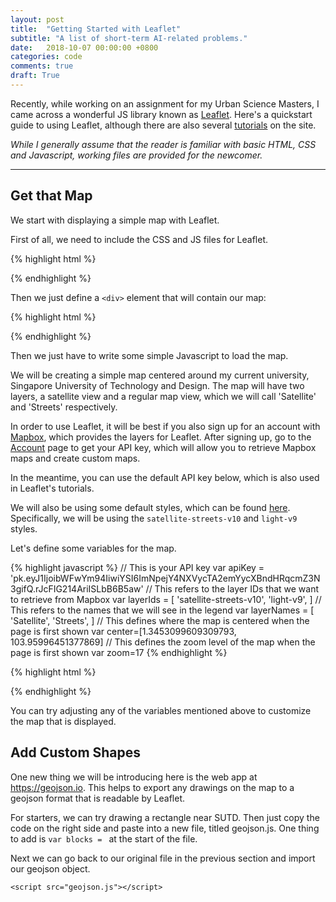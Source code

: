 ```yaml
---
layout: post
title:  "Getting Started with Leaflet"
subtitle: "A list of short-term AI-related problems."
date:   2018-10-07 00:00:00 +0800
categories: code
comments: true
draft: True
---
```


Recently, while working on an assignment for my Urban Science Masters, I came across a wonderful JS library known as [Leaflet](https://leafletjs.com/). Here's a quickstart guide to using Leaflet, although there are also several [tutorials](https://leafletjs.com/examples.html) on the site.

*While I generally assume that the reader is familiar with basic HTML, CSS and Javascript, working files are provided for the newcomer.*

---

## Get that Map

We start with displaying a simple map with Leaflet.

First of all, we need to include the CSS and JS files for Leaflet.

{% highlight html %}
<link rel="stylesheet" href="https://unpkg.com/leaflet@1.3.4/dist/leaflet.css" integrity="sha512-puBpdR0798OZvTTbP4A8Ix/l+A4dHDD0DGqYW6RQ+9jxkRFclaxxQb/SJAWZfWAkuyeQUytO7+7N4QKrDh+drA==" crossorigin=""/>
<script src="https://unpkg.com/leaflet@1.3.4/dist/leaflet.js" integrity="sha512-nMMmRyTVoLYqjP9hrbed9S+FzjZHW5gY1TWCHA5ckwXZBadntCNs8kEqAWdrb9O7rxbCaA4lKTIWjDXZxflOcA==" crossorigin="">
</script>
{% endhighlight %}

Then we just define a `<div>` element that will contain our map:

{% highlight html %}
<div id="map"></div>
{% endhighlight %}

Then we just have to write some simple Javascript to load the map.

We will be creating a simple map centered around my current university, Singapore University of Technology and Design. The map will have two layers, a satellite view and a regular map view, which we will call 'Satellite' and 'Streets' respectively.

In order to use Leaflet, it will be best if you also sign up for an account with [Mapbox](https://www.mapbox.com/), which provides the layers for Leaflet. After signing up, go to the [Account](https://www.mapbox.com/account/) page to get your API key, which will allow you to retrieve Mapbox maps and create custom maps.

In the meantime, you can use the default API key below, which is also used in Leaflet's tutorials.

We will also be using some default styles, which can be found [here](https://www.mapbox.com/api-documentation/#styles). Specifically, we will be using the `satellite-streets-v10` and `light-v9` styles.

Let's define some variables for the map.

{% highlight javascript %}
// This is your API key
var apiKey = 'pk.eyJ1IjoibWFwYm94IiwiYSI6ImNpejY4NXVycTA2emYycXBndHRqcmZ3N3gifQ.rJcFIG214AriISLbB6B5aw'
// This refers to the layer IDs that we want to retrieve from Mapbox
var layerIds = [
	'satellite-streets-v10',
	'light-v9',
]
// This refers to the names that we will see in the legend
var layerNames = [
	'Satellite',
	'Streets',
]
// This defines where the map is centered when the page is first shown
var center=[1.3453099609309793, 103.95996451377869]
// This defines the zoom level of the map when the page is first shown
var zoom=17
{% endhighlight %}


{% highlight html %}
<script>
	// This is the attribution data for Leaflet, OpenStreetMap and Mapbox
	var attribution = 'Map data &copy; <a href="https://www.openstreetmap.org/">OpenStreetMap</a> contributors, <a href="https://creativecommons.org/licenses/by-sa/2.0/">CC-BY-SA</a>, Imagery © <a href="https://www.mapbox.com/">Mapbox</a>'
	// This is the API key for your account when you sign up with Mapbox
	var apiKey = 'pk.eyJ1IjoibWFwYm94IiwiYSI6ImNpejY4NXVycTA2emYycXBndHRqcmZ3N3gifQ.rJcFIG214AriISLbB6B5aw'

	// Here we create the map layers - one satellite and one regular map
	// The last one in the list will be the default when you open the link
	var layerIds = [
		'satellite-streets-v10',
		'light-v9',
	]
	// Here we define the names for the legend
	var layerNames = [
		'Satellite',
		'Streets',
	]
	var baseMaps = {}

	// This actually adds the layers that we named above
	var layers = []
	for (var i = 0; i < layerIds.length; i++) {
		layers.push(
			L.tileLayer('https://api.mapbox.com/styles/v1/mapbox/{style}/tiles/256/{z}/{x}/{y}?access_token={apiKey}',
	    		{
					maxZoom: 20,
					attribution: attribution,
					apiKey: apiKey,
					style: layerIds[i],
				}
			)
		)
		baseMaps[layerNames[i]] = layers[i]
	}

	// Here we create the map
	// - we give it the layers
	// - we tell it the center location by default
	// - we decide how much to zoom-in by default
	var map = L.map('map', {layers: layers}).setView(
		center=[1.3453099609309793, 103.95996451377869],
		zoom=17,
	);
	
	// This creates the legend / top right button to change between layers
	L.control.layers(baseMaps).addTo(map);
</script>
{% endhighlight %}

You can try adjusting any of the variables mentioned above to customize the map that is displayed.

## Add Custom Shapes

One new thing we will be introducing here is the web app at https://geojson.io. This helps to export any drawings on the map to a geojson format that is readable by Leaflet.

For starters, we can try drawing a rectangle near SUTD. Then just copy the code on the right side and paste into a new file, titled geojson.js. One thing to add is `var blocks = ` at the start of the file.

Next we can go back to our original file in the previous section and import our geojson object.

```
<script src="geojson.js"></script>
```














